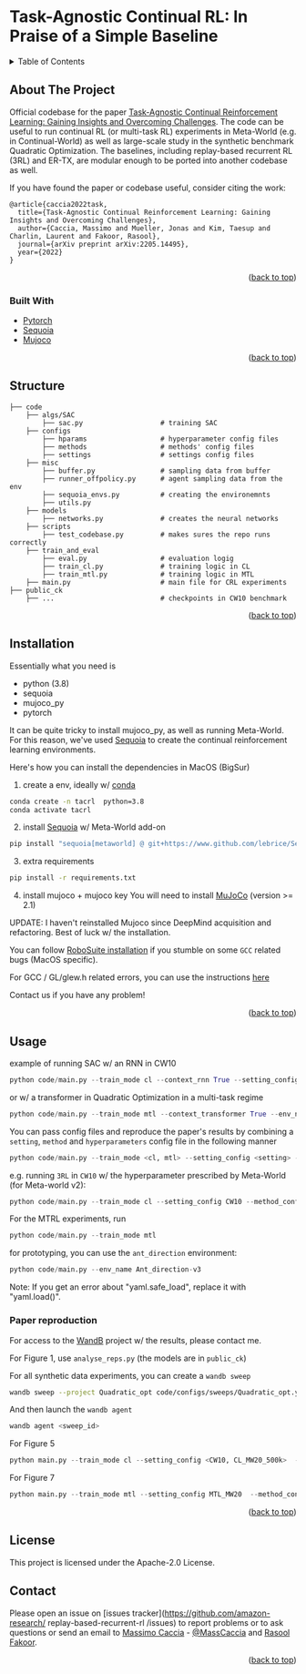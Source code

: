 # Task-Agnostic Continual RL: In Praise of a Simple Baseline


<!-- TABLE OF CONTENTS -->
<details>
  <summary>Table of Contents</summary>
  <ol>
    <li>
      <a href="#about-the-project">About The Project</a>
      <ul>
        <li><a href="#built-with">Built With</a></li>
      </ul>
    </li>
    <li><a href="#structure">Structure</a></li>
    <li><a href="#installation">Installation</a></li>
    <li>
      <a href="#usage">Usage</a>
      <ul>
        <li><a href="#paper-reproduction">Paper Reproduction</a></li>
      </ul>
    </li>
    <li><a href="#contributing">Contributing</a></li>
    <li><a href="#license">License</a></li>
    <li><a href="#contact">Contact</a></li>
    <li><a href="#acknowledgments">Acknowledgments</a></li>
  </ol>
</details>



## About The Project

Official codebase for the paper [Task-Agnostic Continual Reinforcement Learning: Gaining Insights and Overcoming Challenges](https://arxiv.org/abs/2205.14495). 
The code can be useful to run continual RL (or multi-task RL) experiments in Meta-World (e.g. in Continual-World) as well as large-scale study in the synthetic benchmark Quadratic Optimization. 
The baselines, including replay-based recurrent RL (3RL) and ER-TX, are modular enough to be ported into another codebase as well.

If you have found the paper or codebase useful, consider citing the work:
```
@article{caccia2022task,
  title={Task-Agnostic Continual Reinforcement Learning: Gaining Insights and Overcoming Challenges},
  author={Caccia, Massimo and Mueller, Jonas and Kim, Taesup and Charlin, Laurent and Fakoor, Rasool},
  journal={arXiv preprint arXiv:2205.14495},
  year={2022}
}
```

<p align="right">(<a href="#top">back to top</a>)</p>



### Built With

* [Pytorch](https://pytorch.org/)
* [Sequoia](https://github.com/lebrice/Sequoia)
* [Mujoco](https://mujoco.org/)

<p align="right">(<a href="#top">back to top</a>)</p>


## Structure
    ├── code
        ├── algs/SAC
            ├── sac.py                   # training SAC   
        ├── configs
            ├── hparams                  # hyperparameter config files
            ├── methods                  # methods' config files
            ├── settings                 # settings config files
        ├── misc
            ├── buffer.py                # sampling data from buffer
            ├── runner_offpolicy.py      # agent sampling data from the env
            ├── sequoia_envs.py          # creating the environemnts
            ├── utils.py
        ├── models
            ├── networks.py              # creates the neural networks
        ├── scripts
            ├── test_codebase.py         # makes sures the repo runs correctly
        ├── train_and_eval
            ├── eval.py                  # evaluation logig
            ├── train_cl.py              # training logic in CL
            ├── train_mtl.py             # training logic in MTL
        ├── main.py                      # main file for CRL experiments
    ├── public_ck                  
        ├── ...                          # checkpoints in CW10 benchmark

<p align="right">(<a href="#top">back to top</a>)</p>

## Installation

Essentially what you need is 
- python (3.8)
- sequoia
- mujoco_py
- pytorch

It can be quite tricky to install mujoco_py, as well as running Meta-World.
For this reason, we've used [Sequoia](https://github.com/lebrice/Sequoia) to create the continual reinforcement learning environments.

Here's how you can install the dependencies in MacOS (BigSur)

1. create a env, ideally w/ [conda](https://www.anaconda.com/)
```bash
conda create -n tacrl  python=3.8
conda activate tacrl
```

2. install [Sequoia](https://github.com/lebrice/Sequoia) w/ Meta-World add-on
```bash
pip install "sequoia[metaworld] @ git+https://www.github.com/lebrice/Sequoia.git@pass_seed_to_metaworld_envs"
```

3. extra requirements
```bash
pip install -r requirements.txt
```

4. install mujoco + mujoco key 
You will need to install [MuJoCo](https://github.com/deepmind/mujoco/releases) (version >= 2.1)

UPDATE:
I haven't reinstalled Mujoco since DeepMind acquisition and refactoring.
Best of luck w/ the installation.

You can follow [RoboSuite installation](https://robosuite.ai/docs/installation.html) if you stumble on some `GCC` related bugs (MacOS specific).

For GCC / GL/glew.h related errors, you can use the instructions [here](https://github.com/openai/mujoco-py/issues/627#issuecomment-1007658905)


Contact us if you have any problem!

<p align="right">(<a href="#top">back to top</a>)</p>


## Usage



example of running SAC w/ an RNN in CW10
```python
python code/main.py --train_mode cl --context_rnn True --setting_config CW10 --lr 0.0003 --batch_size 1028
```
or w/ a transformer in Quadratic Optimization in a multi-task regime
```python
python code/main.py --train_mode mtl --context_transformer True --env_name Quadratic_opt --lr 0.0003 --batch_size 128
```


You can pass config files and reproduce the paper's results by combining a `setting`, `method` and `hyperparameters` config file in the following manner
```python
python code/main.py --train_mode <cl, mtl> --setting_config <setting> --method_config <method> --hparam_config <hyperparameters>
```
e.g. running `3RL` in `CW10` w/ the hyperparameter prescribed by Meta-World (for Meta-world v2):
```python
python code/main.py --train_mode cl --setting_config CW10 --method_config 3RL --hparam_config meta_world
```

For the MTRL experiments, run 
```python
python code/main.py --train_mode mtl
```

for prototyping, you can use the `ant_direction` environment:
``` python
python code/main.py --env_name Ant_direction-v3
```

Note: If you get an error about "yaml.safe_load", replace it with "yaml.load()".

### Paper reproduction

For access to the [WandB](https://wandb.ai/site) project w/ the results, please contact me. 

For Figure 1, use `analyse_reps.py` (the models are in `public_ck`)

For all synthetic data experiments, you can create a `wandb sweep`
```bash
wandb sweep --project Quadratic_opt code/configs/sweeps/Quadratic_opt.yaml
```
And then launch the `wandb agent`
```bash
wandb agent <sweep_id>
```




For Figure 5 
```python
python main.py --train_mode cl --setting_config <CW10, CL_MW20_500k>  --method_config <method> --hparam_config meta_world
```

For Figure 7 
```python
python main.py --train_mode mtl --setting_config MTL_MW20  --method_config <method> --hparam_config meta_world-noet
```

<p align="right">(<a href="#top">back to top</a>)</p>


## License

This project is licensed under the Apache-2.0 License.


## Contact
Please open an issue on [issues tracker](https://github.com/amazon-research/
replay-based-recurrent-rl
/issues) to report problems or to ask questions or send an email to [Massimo Caccia](massimo.p.caccia@gmail.com) - [@MassCaccia](https://twitter.com/MassCaccia) and [Rasool Fakoor](https://github.com/rasoolfa).
 

<p align="right">(<a href="#top">back to top</a>)</p>
